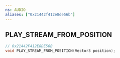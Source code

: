 ```yaml
---
ns: AUDIO
aliases: ["0x21442f412e8de56b"]
---
```

## PLAY_STREAM_FROM_POSITION

```c
// 0x21442F412E8DE56B
void PLAY_STREAM_FROM_POSITION(Vector3 position);
```
